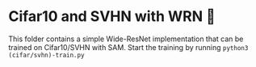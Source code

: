 # Cifar10 and SVHN with WRN 🌁

This folder contains a simple Wide-ResNet implementation that can be trained on Cifar10/SVHN with SAM. Start the training by running 
`python3 (cifar/svhn)-train.py`
